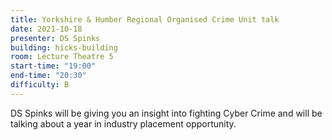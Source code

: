 ```yaml
---
title: Yorkshire & Humber Regional Organised Crime Unit talk
date: 2021-10-18
presenter: DS Spinks
building: hicks-building
room: Lecture Theatre 5
start-time: "19:00"
end-time: "20:30"
difficulty: B
---
```


DS Spinks will be giving you an insight into fighting Cyber Crime and will be talking about a year in industry placement opportunity.